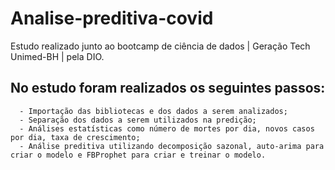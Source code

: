 # Analise-preditiva-covid
Estudo realizado junto ao bootcamp de ciência de dados | Geração Tech Unimed-BH | pela DIO.
  
  ## No estudo foram realizados os seguintes passos:
      - Importação das bibliotecas e dos dados a serem analizados;
      - Separação dos dados a serem utilizados na predição;
      - Análises estatísticas como número de mortes por dia, novos casos por dia, taxa de crescimento;
      - Análise preditiva utilizando decomposição sazonal, auto-arima para criar o modelo e FBProphet para criar e treinar o modelo.
  

